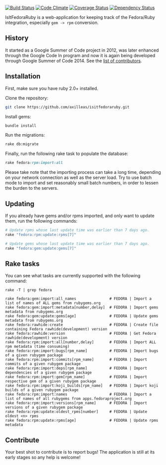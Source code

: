 [![Build Status](https://travis-ci.org/axilleas/isitfedoraruby.png)](https://travis-ci.org/axilleas/isitfedoraruby)
[![Code Climate](https://codeclimate.com/github/axilleas/isitfedoraruby.png)](https://codeclimate.com/github/axilleas/isitfedoraruby)
[![Coverage Status](https://coveralls.io/repos/axilleas/isitfedoraruby/badge.png?branch=master)](https://coveralls.io/r/axilleas/isitfedoraruby)
[![Dependency Status](https://gemnasium.com/axilleas/isitfedoraruby.png)](https://gemnasium.com/axilleas/isitfedoraruby)


IsItFedoraRuby is a web-application for keeping track of the Fedora/Ruby
integration, especially `gem -> rpm` conversion.

## History

It started as a Google Summer of Code project in 2012, was later enhanced
through the Google Code In program and now it is again being developed through
Google Summer of Code 2014. See the [list of contributors](https://github.com/axilleas/isitfedoraruby/graphs/contributors).

## Installation

First, make sure you have ruby 2.0+ installed.

Clone the repository:

```bash
git clone https://github.com/axilleas/isitfedoraruby.git
```

Install gems:

```bash
bundle install
```

Run the migrations:

```bash
rake db:migrate
```

Finally, run the following rake task to populate the database:
```ruby
rake fedora:rpm:import:all
```

Please take note that the importing process can take a long time, depending
on your network connection as well as the server load. Try to use batch mode
to import and set reasonably small batch numbers, in order to lessen the
burden to the servers.

## Updating

If you already have gems and/or rpms imported, and only want to update them,
run the following commands:

```bash
# Update rpms whose last update time was earlier than 7 days ago.
rake "fedora:rpm:update:rpms[7]"

# Update gems whose last update time was earlier than 7 days ago.
rake "fedora:gem:update:gems[7]"
```

## Rake tasks

You can see what tasks are currently supported with the following command:

```
rake -T | grep fedora

rake fedora:gem:import:all_names               # FEDORA | Import a list of names of ALL gems from rubygems.org
rake fedora:gem:import:metadata[number,delay]  # FEDORA | Import gems metadata from rubygems.org
rake fedora:gem:update:gems[age]               # FEDORA | Update gems metadata from rubygems.org
rake fedora:rawhide:create                     # FEDORA | Create file containing Fedora rawhide(development) version
rake fedora:rawhide:version                    # FEDORA | Get Fedora rawhide(development) version
rake fedora:rpm:import:all[number,delay]       # FEDORA | Import ALL rpm metadata (time consuming)
rake fedora:rpm:import:bugs[rpm_name]          # FEDORA | Import bugs of a given rubygem package
rake fedora:rpm:import:commits[rpm_name]       # FEDORA | Import commits of a given rubygem package
rake fedora:rpm:import:deps[rpm_name]          # FEDORA | Import dependencies of a given rubygem package
rake fedora:rpm:import:gem[rpm_name]           # FEDORA | Import respective gem of a given rubygem package
rake fedora:rpm:import:koji_builds[rpm_name]   # FEDORA | Import koji builds of a given rubygem package
rake fedora:rpm:import:names                   # FEDORA | Import a list of names of all rubygems from apps.fedoraproject.org
rake fedora:rpm:import:versions[rpm_name]      # FEDORA | Import versions of a given rubygem package
rake fedora:rpm:update:oldest_rpms[number]     # FEDORA | Update oldest <n> rpms
rake fedora:rpm:update:rpms[age]               # FEDORA | Update rpms metadata
```

## Contribute

Your best shot to contribute is to report bugs! The application is still at
its early stages so any help is welcome!
